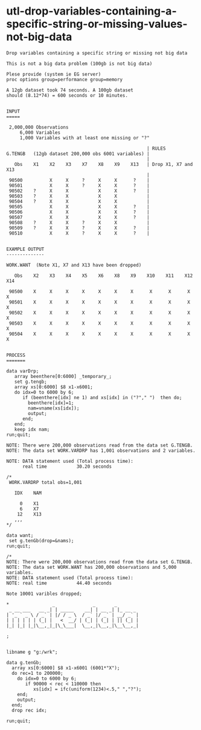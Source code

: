# utl-drop-variables-containing-a-specific-string-or-missing-values-not-big-data
    Drop variables containing a specific string or missing not big data

    This is not a big data problem (100gb is not big data)

    Plese provide (system ie EG server)
    proc options group=performance group=memory

    A 12gb dataset took 74 seconds. A 100gb dataset
    should (8.12*74) = 600 seconds or 10 minutes.


    INPUT
    =====

     2,000,000 Observations
         6,000 Variables
         1,000 Variables with at least one missing or "?"

                                                        | RULES
    G.TENGB   (12gb dataset 200,000 obs 6001 variables) |
                                                        |
       Obs    X1    X2    X3    X7    X8    X9    X13   | Drop X1, X7 and X13
                                                        |
     90500          X     X     ?     X     X      ?    |
     90501          X     X     ?     X     X      ?    |
     90502    ?     X     X           X     X      ?    |
     90503    ?     X     X           X     X           |
     90504    ?     X     X           X     X           |
     90505          X     X           X     X      ?    |
     90506          X     X           X     X      ?    |
     90507          X     X           X     X      ?    |
     90508    ?     X     X     ?     X     X           |
     90509    ?     X     X     ?     X     X      ?    |
     90510          X     X     ?     X     X      ?    |


    EXAMPLE OUTPUT
    --------------

    WORK.WANT  (Note X1, X7 and X13 have been dropped)

       Obs    X2    X3    X4    X5    X6    X8    X9    X10    X11    X12    X14

     90500    X     X     X     X     X     X     X      X      X      X      X
     90501    X     X     X     X     X     X     X      X      X      X      X
     90502    X     X     X     X     X     X     X      X      X      X      X
     90503    X     X     X     X     X     X     X      X      X      X      X
     90504    X     X     X     X     X     X     X      X      X      X      X


    PROCESS
    =======

    data varDrp;
       array beenthere[0:6000] _temporary_;
       set g.tengb;
       array xs[0:6000] $8 x1-x6001;
       do idx=0 to 6000 by 6;
          if (beenthere[idx] ne 1) and xs[idx] in ("?"," ")  then do;
            beenthere[idx]=1;
            nam=vname(xs[idx]);
            output;
          end;
       end;
       keep idx nam;
    run;quit;

    NOTE: There were 200,000 observations read from the data set G.TENGB.
    NOTE: The data set WORK.VARDRP has 1,001 observations and 2 variables.

    NOTE: DATA statement used (Total process time):
          real time           30.20 seconds

    /*
     WORK.VARDRP total obs=1,001

       IDX    NAM

         0    X1
         6    X7
        12    X13
       ,,,
    */

    data want;
     set g.tenGb(drop=&nams);
    run;quit;

    /*
    NOTE: There were 200,000 observations read from the data set G.TENGB.
    NOTE: The data set WORK.WANT has 200,000 observations and 5,000 variables.
    NOTE: DATA statement used (Total process time):
    NOTE: real time           44.40 seconds

    Note 10001 varibles dropped;

    *                _              _       _
     _ __ ___   __ _| | _____    __| | __ _| |_ __ _
    | '_ ` _ \ / _` | |/ / _ \  / _` |/ _` | __/ _` |
    | | | | | | (_| |   <  __/ | (_| | (_| | || (_| |
    |_| |_| |_|\__,_|_|\_\___|  \__,_|\__,_|\__\__,_|

    ;


    libname g "g:/wrk";

    data g.tenGb;
      array xs[0:6000] $8 x1-x6001 (6001*"X");
      do rec=1 to 200000;
        do idx=0 to 6000 by 6;
           if 90000 < rec < 110000 then
              xs[idx] = ifc(uniform(1234)<.5," ","?");
        end;
        output;
      end;
      drop rec idx;

    run;quit;


